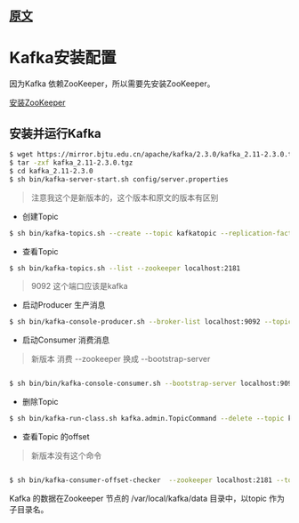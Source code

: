 ## [原文](https://www.jianshu.com/p/9d48a5bd1669)

# Kafka安装配置

因为Kafka 依赖ZooKeeper，所以需要先安装ZooKeeper。

[安装ZooKeeper](../../007、zookeeper/02、安装)

## 安装并运行Kafka

```bash
$ wget https://mirror.bjtu.edu.cn/apache/kafka/2.3.0/kafka_2.11-2.3.0.tgz
$ tar -zxf kafka_2.11-2.3.0.tgz
$ cd kafka_2.11-2.3.0
$ sh bin/kafka-server-start.sh config/server.properties
```
> 注意我这个是新版本的，这个版本和原文的版本有区别

- 创建Topic
```bash
$ sh bin/kafka-topics.sh --create --topic kafkatopic --replication-factor 1 --partitions 1 --zookeeper localhost:2181
```

- 查看Topic
```bash
$ sh bin/kafka-topics.sh --list --zookeeper localhost:2181

```

> 9092 这个端口应该是kafka 

- 启动Producer 生产消息
```bash
$ sh bin/kafka-console-producer.sh --broker-list localhost:9092 --topic kafkatopic

```

- 启动Consumer 消费消息
> 新版本 消费 --zookeeper 换成 --bootstrap-server
```bash

$ sh bin/bin/kafka-console-consumer.sh --bootstrap-server localhost:9092 --topic kafkatopic --from-beginning

```
- 删除Topic
```bash
$ sh bin/kafka-run-class.sh kafka.admin.TopicCommand --delete --topic kafkatopic --zookeeper localhost:2181

```

- 查看Topic 的offset

> 新版本没有这个命令
```bash

$ sh bin/kafka-consumer-offset-checker  --zookeeper localhost:2181 --topic kafkatopic --group consumer

```
Kafka 的数据在Zookeeper 节点的 /var/local/kafka/data 目录中，以topic 作为子目录名。

 